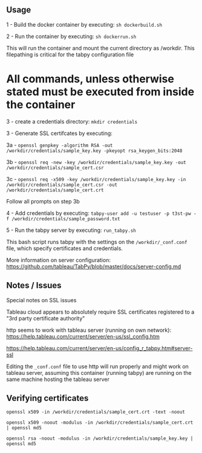 

## Usage


1 - Build the docker container by executing:
`sh dockerbuild.sh`

2 - Run the container by executing:
`sh dockerrun.sh`

This will run the container and mount the current directory as /workdir. This filepathing is critical for the tabpy configuration file

# All commands, unless otherwise stated must be executed from inside the container

3 - create a credentials directory:
`mkdir credentials`

3 - Generate SSL certifcates by executing:

3a - `openssl genpkey -algorithm RSA -out /workdir/credentials/sample_key.key -pkeyopt rsa_keygen_bits:2048`

3b - `openssl req -new -key /workdir/credentials/sample_key.key -out /workdir/credentials/sample_cert.csr`

3c - `openssl req -x509 -key /workdir/credentials/sample_key.key -in /workdir/credentials/sample_cert.csr -out /workdir/credentials/sample_cert.crt`

Follow all prompts on step 3b

4 - Add credentials by executing:
`tabpy-user add -u testuser -p t3st-pw -f /workdir/credentials/sample_password.txt`

5 - Run the tabpy server by executing:
`run_tabpy.sh`

This bash script runs tabpy with the settings on the `/workdir/_conf.conf` file, which specify certificates and credentials.

More information on server configuration: https://github.com/tableau/TabPy/blob/master/docs/server-config.md

## Notes / Issues
Special notes on SSL issues

Tableau cloud appears to absolutely require SSL certificates registered to a "3rd party certificate authority"

http seems to work with tableau server (running on own network):
 https://help.tableau.com/current/server/en-us/ssl_config.htm

 https://help.tableau.com/current/server/en-us/config_r_tabpy.htm#server-ssl

Editing the `_conf.conf` file to use http will run properly and might work on tableau server, assuming this container (running tabpy) are running on the same machine hosting the tableau server

## Verifying certificates

`openssl x509 -in /workdir/credentials/sample_cert.crt -text -noout`

`openssl x509 -noout -modulus -in /workdir/credentials/sample_cert.crt | openssl md5`

`openssl rsa -noout -modulus -in /workdir/credentials/sample_key.key | openssl md5`

